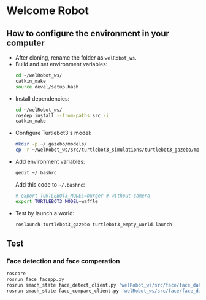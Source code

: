 # Welcome Robot
## How to configure the environment in your computer
- After cloning, rename the folder as ```welRobot_ws```.
- Build and set environment variables: 
	```bash
	cd ~/welRobot_ws/
	catkin_make
	source devel/setup.bash
	```
- Install dependencies:
	```bash
	cd ~/welRobot_ws/
	rosdep install --from-paths src -i
	catkin_make
	```
- Configure Turtlebot3's model:
	```bash
	mkdir -p ~/.gazebo/models/
	cp -r ~/welRobot_ws/src/turtlebot3_simulations/turtlebot3_gazebo/models/turtlebot3_burger ~/.gazebo/models/
	```
- Add environment variables:
	```bash
	gedit ~/.bashrc
	```
	Add this code to ```~/.bashrc```:
	```bash
	# export TURTLEBOT3_MODEL=burger # without camera
	export TURTLEBOT3_MODEL=waffle
	```
- Test by launch a world:
	```bash
	roslaunch turtlebot3_gazebo turtlebot3_empty_world.launch
	```
## Test
### Face detection and face comperation
```bash
roscore
rosrun face facepp.py
rosrun smach_state face_detect_client.py 'welRobot_ws/src/face/face_data/face1.jpg'
rosrun smach_state face_compare_client.py 'welRobot_ws/src/face/face_data/face1.jpg' 'welRobot_ws/src/face/face_data/face1.jpg'
```

